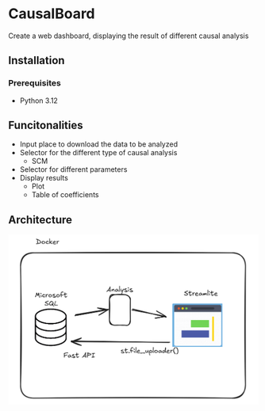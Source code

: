 # CausalBoard
Create a web dashboard, displaying the result of different causal analysis

## Installation

### Prerequisites

- Python 3.12

## Funcitonalities
- Input place to download the data to be analyzed
- Selector for the different type of causal analysis
    - SCM
- Selector for different parameters
- Display results
    - Plot
    - Table of coefficients

## Architecture

![arch](assets/architecture.png)
